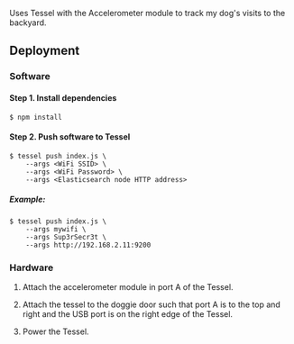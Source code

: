 Uses Tessel with the Accelerometer module to track my dog's visits to the backyard.

## Deployment

### Software

#### Step 1. Install dependencies
```
$ npm install
```

#### Step 2. Push software to Tessel
```
$ tessel push index.js \
    --args <WiFi SSID> \
    --args <WiFi Password> \
    --args <Elasticsearch node HTTP address>
```

##### Example:

```
$ tessel push index.js \
    --args mywifi \
    --args Sup3rSecr3t \
    --args http://192.168.2.11:9200
```

### Hardware

1. Attach the accelerometer module in port A of the Tessel.

2. Attach the tessel to the doggie door such that port A is to the top and right and the USB port is on the right edge of the Tessel.

3. Power the Tessel.
